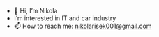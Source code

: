 - 👋 Hi, I’m Nikola
-    I’m interested in IT and car industry
- 📫 How to reach me: nikolarisek001@gmail.com


